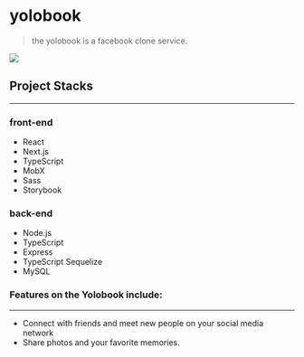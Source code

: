 # yolobook

> the yolobook is a facebook clone service.


![](https://user-images.githubusercontent.com/11402468/60757592-a43b9080-a047-11e9-91ce-c6558b2160d1.png)

## Project Stacks
---

### front-end 

- React
- Next.js
- TypeScript
- MobX
- Sass
- Storybook

### back-end
- Node.js
- TypeScript
- Express
- TypeScript Sequelize
- MySQL


### Features on the Yolobook include:
---

- Connect with friends and meet new people on your social media network
- Share photos and your favorite memories.